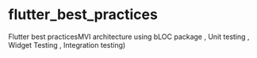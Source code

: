 # flutter_best_practices
Flutter best practicesMVI architecture using bLOC package , Unit testing , Widget Testing , Integration testing)  
